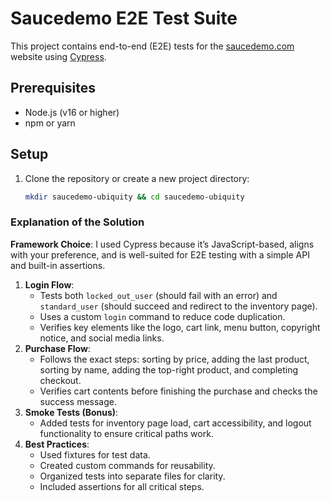 # Saucedemo E2E Test Suite

This project contains end-to-end (E2E) tests for the [saucedemo.com](https://www.saucedemo.com) website using [Cypress](https://www.cypress.io/).

## Prerequisites

- Node.js (v16 or higher)
- npm or yarn

## Setup

1. Clone the repository or create a new project directory:

   ```bash
   mkdir saucedemo-ubiquity && cd saucedemo-ubiquity

### Explanation of the Solution

**Framework Choice**: I used Cypress because it’s JavaScript-based, aligns with your preference, and is well-suited for E2E testing with a simple API and built-in assertions.

1. **Login Flow**:
   - Tests both `locked_out_user` (should fail with an error) and `standard_user` (should succeed and redirect to the inventory page).
   - Uses a custom `login` command to reduce code duplication.
   - Verifies key elements like the logo, cart link, menu button, copyright notice, and social media links.
2. **Purchase Flow**:
   - Follows the exact steps: sorting by price, adding the last product, sorting by name, adding the top-right product, and completing checkout.
   - Verifies cart contents before finishing the purchase and checks the success message.
3. **Smoke Tests (Bonus)**:
   - Added tests for inventory page load, cart accessibility, and logout functionality to ensure critical paths work.
5. **Best Practices**:
   - Used fixtures for test data.
   - Created custom commands for reusability.
   - Organized tests into separate files for clarity.
   - Included assertions for all critical steps.
